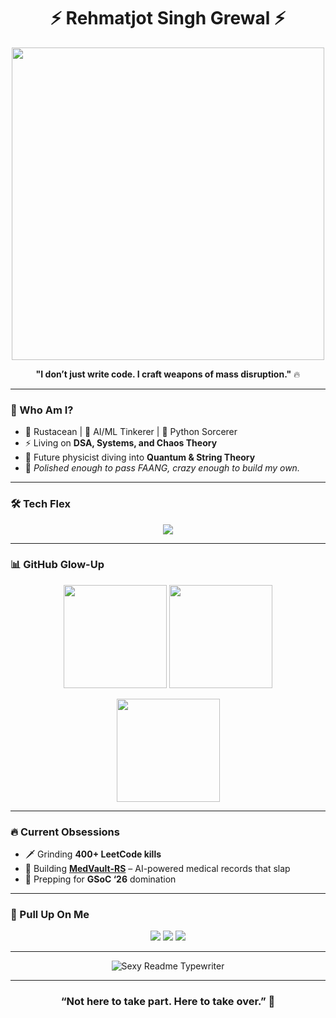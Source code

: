<h1 align="center">⚡ Rehmatjot Singh Grewal ⚡</h1>

<p align="center">
  <img src="https://media.tenor.com/2uyENRmiUt0AAAAC/coding.gif" width="500">
</p>

<p align="center">
  <b>"I don’t just write code. I craft weapons of mass disruption."</b> 🔥
</p>

---

### 🚀 Who Am I?
- 🦾 Rustacean | 🧠 AI/ML Tinkerer | 🐍 Python Sorcerer  
- ⚡ Living on **DSA, Systems, and Chaos Theory**  
- 🌌 Future physicist diving into **Quantum & String Theory**  
- 💎 *Polished enough to pass FAANG, crazy enough to build my own.*

---

### 🛠️ Tech Flex
<p align="center">
  <img src="https://skillicons.dev/icons?i=rust,cpp,python,django,react,mysql,linux,docker,git,vscode" />
</p>

---

### 📊 GitHub Glow-Up
<p align="center">
  <img src="https://github-readme-stats.vercel.app/api?username=grewalrehmat&show_icons=true&theme=tokyonight&hide_border=true" height="165"/>
  <img src="https://github-readme-streak-stats.herokuapp.com/?user=grewalrehmat&theme=tokyonight&hide_border=true" height="165"/>
</p>

<p align="center">
  <img src="https://github-readme-stats.vercel.app/api/top-langs/?username=grewalrehmat&layout=compact&theme=tokyonight&hide_border=true" height="165"/>
</p>


---

### 🔥 Current Obsessions
- 🗡️ Grinding **400+ LeetCode kills**  
- 🧩 Building **[MedVault-RS](https://github.com/rehmatgrewal)** – AI-powered medical records that slap  
- 🎯 Prepping for **GSoC ‘26** domination  

---

### 💌 Pull Up On Me
<p align="center">
  <a href="https://linkedin.com/in/rehmatgrewal"><img src="https://skillicons.dev/icons?i=linkedin"/></a>
  <a href="mailto:rehmatgrewal@example.com"><img src="https://skillicons.dev/icons?i=gmail"/></a>
  <a href="https://twitter.com/"><img src="https://skillicons.dev/icons?i=twitter"/></a>
</p>

---

<p align="center">
  <img src="https://readme-typing-svg.herokuapp.com?font=Fira+Code&pause=1000&color=F75C7E&center=true&vCenter=true&width=435&lines=⚡+Building+Future-Proof+Systems;💎+Mastering+Rust+Like+a+God;🔥+Turning+Ideas+Into+Legends" alt="Sexy Readme Typewriter">
</p>

---

<h3 align="center">“Not here to take part. Here to take over.” 🖤</h3>
